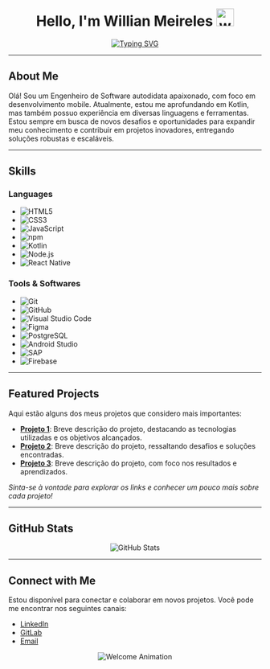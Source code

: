 <h1 align="center">
  Hello, I'm Willian Meireles 
  <img 
       src="https://media.giphy.com/media/hvRJCLFzcasrR4ia7z/giphy.gif" 
       width="35"
       alt="wave"
/>
</h1>


<p align="center">
  <a href="https://git.io/typing-svg">
    <img src="https://readme-typing-svg.demolab.com?font=Fira+Code&weight=600&pause=1000&center=true&vCenter=true&width=435&lines=Mobile+Developer;Software+Engineer" alt="Typing SVG" />
  </a>
</p>

---

## About Me

Olá! Sou um Engenheiro de Software autodidata apaixonado, com foco em desenvolvimento mobile. Atualmente, estou me aprofundando em Kotlin, mas também possuo experiência em diversas linguagens e ferramentas. Estou sempre em busca de novos desafios e oportunidades para expandir meu conhecimento e contribuir em projetos inovadores, entregando soluções robustas e escaláveis.


---

## Skills

### Languages
- ![HTML5](https://img.shields.io/badge/HTML5-E34F26?style=for-the-badge&logo=html5&logoColor=white)
- ![CSS3](https://img.shields.io/badge/CSS3-1572B6?style=for-the-badge&logo=css3&logoColor=white)
- ![JavaScript](https://img.shields.io/badge/JavaScript-323330?style=for-the-badge&logo=javascript&logoColor=F7DF1E)
- ![npm](https://img.shields.io/badge/npm-CB3837?style=for-the-badge&logo=npm&logoColor=white)
- ![Kotlin](https://img.shields.io/badge/Kotlin-0095D5?style=for-the-badge&logo=kotlin&logoColor=white)
- ![Node.js](https://img.shields.io/badge/Node.js-43853D?style=for-the-badge&logo=node.js&logoColor=white)
- ![React Native](https://img.shields.io/badge/React_Native-20232A?style=for-the-badge&logo=react&logoColor=61DAFB)

### Tools & Softwares
- ![Git](https://img.shields.io/badge/git-%23F05033.svg?style=for-the-badge&logo=git&logoColor=white)
- ![GitHub](https://img.shields.io/badge/github-%23121011.svg?style=for-the-badge&logo=github&logoColor=white)
- ![Visual Studio Code](https://img.shields.io/badge/Visual%20Studio%20Code-0078d7.svg?style=for-the-badge&logo=visual-studio-code&logoColor=white)
- ![Figma](https://img.shields.io/badge/Figma-F24E1E?style=for-the-badge&logo=figma&logoColor=white)
- ![PostgreSQL](https://img.shields.io/badge/PostgreSQL-316192?style=for-the-badge&logo=postgresql&logoColor=white)
- ![Android Studio](https://img.shields.io/badge/Android_Studio-3DDC84?style=for-the-badge&logo=android-studio&logoColor=white)
- ![SAP](https://img.shields.io/badge/SAP-0FAAFF?style=for-the-badge&logo=sap&logoColor=white)
- ![Firebase](https://img.shields.io/badge/Firebase-039BE5?style=for-the-badge&logo=Firebase&logoColor=white)

---

## Featured Projects

Aqui estão alguns dos meus projetos que considero mais importantes:
- **[Projeto 1](#)**: Breve descrição do projeto, destacando as tecnologias utilizadas e os objetivos alcançados.
- **[Projeto 2](#)**: Breve descrição do projeto, ressaltando desafios e soluções encontradas.
- **[Projeto 3](#)**: Breve descrição do projeto, com foco nos resultados e aprendizados.

*Sinta-se à vontade para explorar os links e conhecer um pouco mais sobre cada projeto!*

---

## GitHub Stats

<!-- Estatísticas dinâmicas do GitHub -->
<p align="center">
  <img src="https://github-readme-stats.vercel.app/api?username=wmeireles&show_icons=true&theme=dark" alt="GitHub Stats" />
</p>

---

## Connect with Me

Estou disponível para conectar e colaborar em novos projetos. Você pode me encontrar nos seguintes canais:
- [LinkedIn](https://www.linkedin.com/in/willian-meireles-01b607194/)
- [GitLab](https://gitlab.com/wmeireles1)
- [Email](mailto:willianmeireles2021@gmail.com) <!-- Atualize com seu email -->

<p align="center">
  <img src="https://user-images.githubusercontent.com/73097560/115834477-dbab4500-a447-11eb-908a-139a6edaec5c.gif" alt="Welcome Animation" style="max-width:100%;" />
</p>
